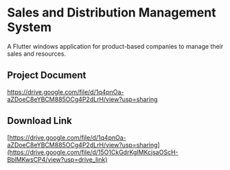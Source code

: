 # Sales and Distribution Management System

A Flutter windows application for product-based companies to manage their sales and resources.

## Project Document
https://drive.google.com/file/d/1q4pnOa-aZDoeC8eYBCM885OCg4P2dLrH/view?usp=sharing

## Download Link
[https://drive.google.com/file/d/1q4pnOa-aZDoeC8eYBCM885OCg4P2dLrH/view?usp=sharing](https://drive.google.com/file/d/15O1CkGdrKgIMKcjsaOScH-BblMKwsCP4/view?usp=drive_link)
